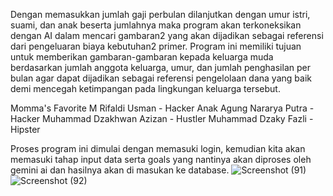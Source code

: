Dengan memasukkan jumlah gaji perbulan dilanjutkan dengan umur istri, suami, dan anak beserta jumlahnya maka program akan terkoneksikan dengan AI dalam mencari gambaran2 yang akan dijadikan sebagai referensi dari pengeluaran biaya kebutuhan2 primer. Program ini memiliki tujuan untuk memberikan gambaran-gambaran kepada keluarga muda berdasarkan jumlah anggota keluarga, umur, dan jumlah penghasilan per bulan agar dapat dijadikan sebagai referensi pengelolaan dana yang baik demi mencegah ketimpangan pada lingkungan keluarga tersebut.

Momma's Favorite
M Rifaldi Usman - Hacker
Anak Agung Nararya Putra - Hacker
Muhammad Dzakhwan Azizan - Hustler
Muhammad Dzaky Fazli - Hipster

Proses program ini dimulai dengan memasuki login, kemudian kita akan memasuki tahap input data serta goals yang nantinya akan diproses oleh gemini ai dan hasilnya akan di masukan ke database. 
![Screenshot (91)](https://github.com/rifaldiusn/Momma-s-favorite/assets/148640937/0997b084-8181-466d-bd40-0ebe69e1b788)
![Screenshot (92)](https://github.com/rifaldiusn/Momma-s-favorite/assets/148640937/b5b20c18-97e8-4434-bb3c-70b4793720a9)

